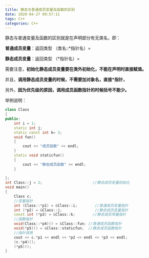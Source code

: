```yaml
---
title: 静态与普通成员变量及函数的区别
date: 2020-04-27 09:57:11
tags: C++
categories: C++
---
```

静态与普通变量及函数的区别就是在声明部分有无类名，即：

**普通成员变量**：返回类型 （类名::*指针名）=

**静态成员变量**：返回类型 （*指针名）=

需要注意，**初始化静态成员变量要在类外初始化，不能在声明时直接赋值。**

并且，**调用静态成员变量的时候，不需要加对象名，直接*指针，**

另外，**因为优先级的原因，调用成员函数指针的时候括号不能少。**
<!--more-->
举例说明：

```c++
class Class
{
public:
    int i = 1;
    static int j;
    static const int k= 3;
    void fun()
    {
        cout << "成员函数" << endl;
    }
    static void staticfun()
    {
        cout << "静态成员函数" << endl;
    }
     
};
int Class::j = 2;                       //静态成员变量初始化
void main()
{
    Class c;
    //变量指针
    int (Class::*p1) = &Class::i;        //普通成员变量指针
    int (*p2) = &Class::j;               //静态成员变量指针
    const int (*p3) = &Class::k;        //静态成员常量指针
    //函数指针
    void(Class::*p4)() = &Class::fun; //普通成员函数指针
    void(*p5)() = &Class::staticfun;  //静态成员函数指针
    //指针调用
    cout << c.*p1 << endl << *p2 << endl << *p3 << endl;
    (c.*p4)();
    (*p5)();
}
```